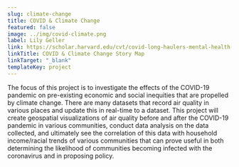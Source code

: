 ```yaml
---
slug: climate-change
title: COVID & Climate Change
featured: false
image: ../img/covid-climate.png
label: Lily Geller
link: https://scholar.harvard.edu/cvt/covid-long-haulers-mental-health-effects
linkTitle: COVID & Climate Change Story Map
linkTarget: "_blank"
templateKey: project
---
```

The focus of this project is to investigate the effects of the COVID-19 pandemic on pre-existing economic and social inequities that are propelled by climate change. There are many datasets that record air quality in various places and update this in real-time to a dataset. This project will create geospatial visualizations of air quality before and after the COVID-19 pandemic in various communities, conduct data analysis on the data collected, and ultimately see the correlation of this data with household income/racial trends of various communities that can prove useful in both determining the likelihood of communities becoming infected with the coronavirus and in proposing policy.
